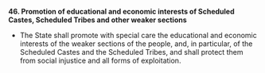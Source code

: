 **46. Promotion of educational and economic interests of Scheduled Castes, Scheduled Tribes and other weaker sections**

- The State shall promote with special care the educational and economic interests of the weaker sections of the people, and, in particular, of the Scheduled Castes and the Scheduled Tribes, and shall protect them from social injustice and all forms of exploitation.
